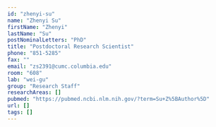 ```yaml
---
id: "zhenyi-su"
name: "Zhenyi Su"
firstName: "Zhenyi"
lastName: "Su"
postNominalLetters: "PhD"
title: "Postdoctoral Research Scientist"
phone: "851-5285"
fax: ""
email: "zs2391@cumc.columbia.edu"
room: "608"
lab: "wei-gu"
group: "Research Staff"
researchAreas: []
pubmed: "https://pubmed.ncbi.nlm.nih.gov/?term=Su+Z%5BAuthor%5D"
url: []
tags: []
---
```


